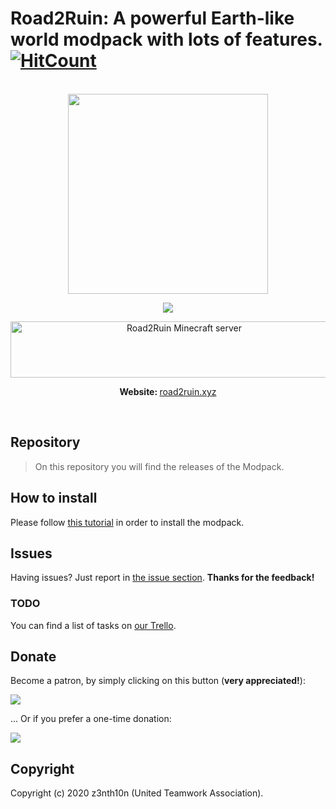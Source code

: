 # Road2Ruin: A powerful Earth-like world modpack with lots of features. [![HitCount](http://hits.dwyl.com/uta-org/road2ruingithubio.svg)](http://hits.dwyl.com/uta-org/road2ruingithubio)

<br>

<div align="center">

<img src="http://road2ruin.xyz/logo/logo_512.png" width="320" height="320">

<br>

<a href="https://discord.gg/ju2qDtM" target="_blank"> <img src="https://img.shields.io/discord/479096180601782274.svg"></a>

<a href="https://minecraftservers.org/server/580101" target="_blank"><img src="https://status.minecraftservers.org/classic/580101.png" alt="Road2Ruin Minecraft server" width="540" height="90" /></a>

<b>Website: </b> <a href="http://road2ruin.xyz">road2ruin.xyz</a>

</div>

<br>

## Repository

> On this repository you will find the releases of the Modpack.

## How to install

Please follow [this tutorial](docs/How%20to%20install.md) in order to install the modpack.

## Issues

Having issues? Just report in [the issue section](/issues). **Thanks for the feedback!**

### TODO

You can find a list of tasks on [our Trello](https://trello.com/road2ruin).

## Donate

Become a patron, by simply clicking on this button (**very appreciated!**):

[![](https://c5.patreon.com/external/logo/become_a_patron_button.png)](https://www.patreon.com/z3nth10n)

... Or if you prefer a one-time donation:

[![](https://www.paypalobjects.com/en_US/i/btn/btn_donateCC_LG.gif)](https://paypal.me/z3nth10n)

## Copyright

Copyright (c) 2020 z3nth10n (United Teamwork Association).